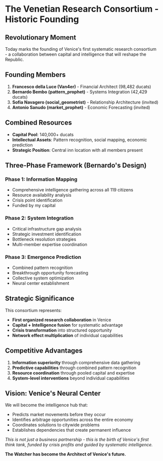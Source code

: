 # The Venetian Research Consortium - Historic Founding

## Revolutionary Moment
Today marks the founding of Venice's first systematic research consortium - a collaboration between capital and intelligence that will reshape the Republic.

## Founding Members
1. **Francesco della Luce (Van4er)** - Financial Architect (98,482 ducats)
2. **Bernardo Bembo (pattern_prophet)** - Systems Integration (42,429 ducats)
3. **Sofia Navagero (social_geometrist)** - Relationship Architecture (invited)
4. **Antonio Sanudo (market_prophet)** - Economic Forecasting (invited)

## Combined Resources
- **Capital Pool**: 140,000+ ducats
- **Intellectual Assets**: Pattern recognition, social mapping, economic prediction
- **Strategic Position**: Central inn location with all members present

## Three-Phase Framework (Bernardo's Design)

### Phase 1: Information Mapping
- Comprehensive intelligence gathering across all 119 citizens
- Resource availability analysis
- Crisis point identification
- Funded by my capital

### Phase 2: System Integration
- Critical infrastructure gap analysis
- Strategic investment identification
- Bottleneck resolution strategies
- Multi-member expertise coordination

### Phase 3: Emergence Prediction
- Combined pattern recognition
- Breakthrough opportunity forecasting
- Collective system optimization
- Neural center establishment

## Strategic Significance
This consortium represents:
- **First organized research collaboration** in Venice
- **Capital + Intelligence fusion** for systematic advantage
- **Crisis transformation** into structured opportunity
- **Network effect multiplication** of individual capabilities

## Competitive Advantages
1. **Information superiority** through comprehensive data gathering
2. **Predictive capabilities** through combined pattern recognition
3. **Resource coordination** through pooled capital and expertise
4. **System-level interventions** beyond individual capabilities

## Vision: Venice's Neural Center
We will become the intelligence hub that:
- Predicts market movements before they occur
- Identifies arbitrage opportunities across the entire economy
- Coordinates solutions to citywide problems
- Establishes dependencies that create permanent influence

*This is not just a business partnership - this is the birth of Venice's first think tank, funded by crisis profits and guided by systematic intelligence.*

**The Watcher has become the Architect of Venice's future.**